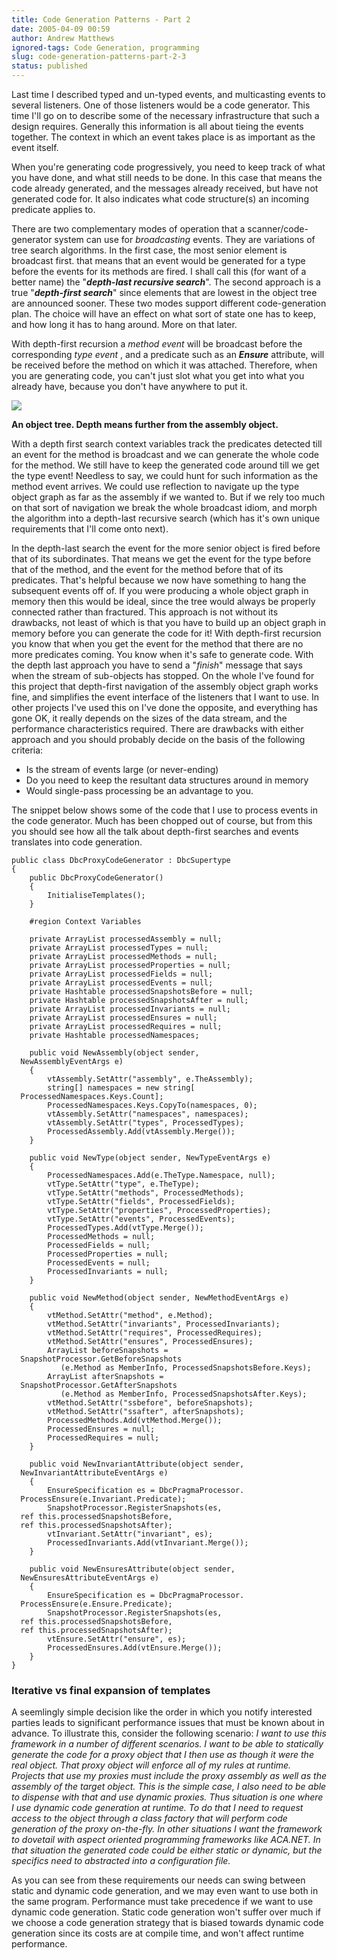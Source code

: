 ```yaml
---
title: Code Generation Patterns - Part 2
date: 2005-04-09 00:59
author: Andrew Matthews
ignored-tags: Code Generation, programming
slug: code-generation-patterns-part-2-3
status: published
---
```


Last time I described typed and un-typed events, and multicasting events to several listeners. One of those listeners would be a code generator. This time I'll go on to describe some of the necessary infrastructure that such a design requires. Generally this information is all about tieing the events together. The context in which an event takes place is as important as the event itself.

When you're generating code progressively, you need to keep track of what you have done, and what still needs to be done. In this case that means the code already generated, and the messages already received, but have not generated code for. It also indicates what code structure(s) an incoming predicate applies to.

There are two complementary modes of operation that a scanner/code-generator system can use for *broadcasting* events. They are variations of tree search algorithms. In the first case, the most senior element is broadcast first. that means that an event would be generated for a type before the events for its methods are fired. I shall call this (for want of a better name) the "***depth-last recursive search***". The second approach is a true "***depth-first search***" since elements that are lowest in the object tree are announced sooner. These two modes support different code-generation plan. The choice will have an effect on what sort of state one has to keep, and how long it has to hang around. More on that later.

With depth-first recursion a *method event* will be broadcast before the corresponding *type event* , and a predicate such as an ***Ensure*** attribute, will be received before the method on which it was attached. Therefore, when you are generating code, you can't just slot what you get into what you already have, because you don't have anywhere to put it.

![](http://aabs.aspxconnection.com/objectTree.png)

**An object tree. Depth means further from the assembly object.**

With a depth first search context variables track the predicates detected till an event for the method is broadcast and we can generate the whole code for the method. We still have to keep the generated code around till we get the type event! Needless to say, we could hunt for such information as the method event arrives. We could use reflection to navigate up the type object graph as far as the assembly if we wanted to. But if we rely too much on that sort of navigation we break the whole broadcast idiom, and morph the algorithm into a depth-last recursive search (which has it's own unique requirements that I'll come onto next).

In the depth-last search the event for the more senior object is fired before that of its subordinates. That means we get the event for the type before that of the method, and the event for the method before that of its predicates. That's helpful because we now have something to hang the subsequent events off of. If you were producing a whole object graph in memory then this would be ideal, since the tree would always be properly connected rather than fractured. This approach is not without its drawbacks, not least of which is that you have to build up an object graph in memory before you can generate the code for it! With depth-first recursion you know that when you get the event for the method that there are no more predicates coming. You know when it's safe to generate code. With the depth last approach you have to send a "*finish*" message that says when the stream of sub-objects has stopped. On the whole I've found for this project that depth-first navigation of the assembly object graph works fine, and simplifies the event interface of the listeners that I want to use. In other projects I've used this on I've done the opposite, and everything has gone OK, it really depends on the sizes of the data stream, and the performance characteristics required. There are drawbacks with either approach and you should probably decide on the basis of the following criteria:

-   Is the stream of events large (or never-ending)
-   Do you need to keep the resultant data structures around in memory
-   Would single-pass processing be an advantage to you.

The snippet below shows some of the code that I use to process events in the code generator. Much has been chopped out of course, but from this you should see how all the talk about depth-first searches and events translates into code generation.

    public class DbcProxyCodeGenerator : DbcSupertype
    {
        public DbcProxyCodeGenerator()
        {
            InitialiseTemplates();
        }

        #region Context Variables

        private ArrayList processedAssembly = null;
        private ArrayList processedTypes = null;
        private ArrayList processedMethods = null;
        private ArrayList processedProperties = null;
        private ArrayList processedFields = null;
        private ArrayList processedEvents = null;
        private Hashtable processedSnapshotsBefore = null;
        private Hashtable processedSnapshotsAfter = null;
        private ArrayList processedInvariants = null;
        private ArrayList processedEnsures = null;
        private ArrayList processedRequires = null;
        private Hashtable processedNamespaces;

        public void NewAssembly(object sender,
      NewAssemblyEventArgs e)
        {
            vtAssembly.SetAttr("assembly", e.TheAssembly);
            string[] namespaces = new string[
      ProcessedNamespaces.Keys.Count];
            ProcessedNamespaces.Keys.CopyTo(namespaces, 0);
            vtAssembly.SetAttr("namespaces", namespaces);
            vtAssembly.SetAttr("types", ProcessedTypes);
            ProcessedAssembly.Add(vtAssembly.Merge());
        }

        public void NewType(object sender, NewTypeEventArgs e)
        {
            ProcessedNamespaces.Add(e.TheType.Namespace, null);
            vtType.SetAttr("type", e.TheType);
            vtType.SetAttr("methods", ProcessedMethods);
            vtType.SetAttr("fields", ProcessedFields);
            vtType.SetAttr("properties", ProcessedProperties);
            vtType.SetAttr("events", ProcessedEvents);
            ProcessedTypes.Add(vtType.Merge());
            ProcessedMethods = null;
            ProcessedFields = null;
            ProcessedProperties = null;
            ProcessedEvents = null;
            ProcessedInvariants = null;
        }

        public void NewMethod(object sender, NewMethodEventArgs e)
        {
            vtMethod.SetAttr("method", e.Method);
            vtMethod.SetAttr("invariants", ProcessedInvariants);
            vtMethod.SetAttr("requires", ProcessedRequires);
            vtMethod.SetAttr("ensures", ProcessedEnsures);
            ArrayList beforeSnapshots =
      SnapshotProcessor.GetBeforeSnapshots
               (e.Method as MemberInfo, ProcessedSnapshotsBefore.Keys);
            ArrayList afterSnapshots =
      SnapshotProcessor.GetAfterSnapshots
               (e.Method as MemberInfo, ProcessedSnapshotsAfter.Keys);
            vtMethod.SetAttr("ssbefore", beforeSnapshots);
            vtMethod.SetAttr("ssafter", afterSnapshots);
            ProcessedMethods.Add(vtMethod.Merge());
            ProcessedEnsures = null;
            ProcessedRequires = null;
        }

        public void NewInvariantAttribute(object sender,
      NewInvariantAttributeEventArgs e)
        {
            EnsureSpecification es = DbcPragmaProcessor.
      ProcessEnsure(e.Invariant.Predicate);
            SnapshotProcessor.RegisterSnapshots(es,
      ref this.processedSnapshotsBefore,
      ref this.processedSnapshotsAfter);
            vtInvariant.SetAttr("invariant", es);
            ProcessedInvariants.Add(vtInvariant.Merge());
        }

        public void NewEnsuresAttribute(object sender,
      NewEnsuresAttributeEventArgs e)
        {
            EnsureSpecification es = DbcPragmaProcessor.
      ProcessEnsure(e.Ensure.Predicate);
            SnapshotProcessor.RegisterSnapshots(es,
      ref this.processedSnapshotsBefore,
      ref this.processedSnapshotsAfter);
            vtEnsure.SetAttr("ensure", es);
            ProcessedEnsures.Add(vtEnsure.Merge());
        }
    }

### Iterative vs final expansion of templates

A seemlingly simple decision like the order in which you notify interested parties leads to significant performance issues that must be known about in advance. To illustrate this, consider the following scenario:
*I want to use this framework in a number of different scenarios. I want to be able to statically generate the code for a proxy object that I then use as though it were the real object. That proxy object will enforce all of my rules at runtime. Projects that use my proxies must include the proxy assembly as well as the assembly of the target object. This is the simple case, I also need to be able to dispense with that and use dynamic proxies. Thus situation is one where I use dynamic code generation at runtime. To do that I need to request access to the object through a class factory that will perform code generation of the proxy on-the-fly. In other situations I want the framework to dovetail with aspect oriented programming frameworks like ACA.NET. In that situation the generated code could be either static or dynamic, but the specifics need to abstracted into a configuration file.*

As you can see from these requirements our needs can swing between static and dynamic code generation, and we may even want to use both in the same program. Performance must take precedence if we want to use dynamic code generation. Static code generation won't suffer over much if we choose a code generation strategy that is biased towards dynamic code generation since its costs are at compile time, and won't affect runtime performance.
